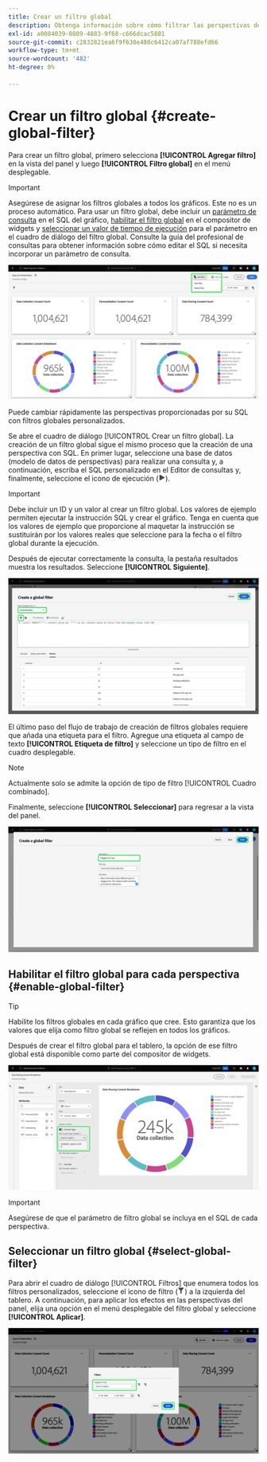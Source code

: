 ```yaml
---
title: Crear un filtro global
description: Obtenga información sobre cómo filtrar las perspectivas de datos con un filtro personalizado aplicado globalmente.
exl-id: a0084039-8809-4883-9f68-c666dcac5881
source-git-commit: c2832821ea6f9f630e480c6412ca07af788efd66
workflow-type: tm+mt
source-wordcount: '482'
ht-degree: 0%

---
```


# Crear un filtro global {#create-global-filter}

Para crear un filtro global, primero selecciona **[!UICONTROL Agregar filtro]** en la vista del panel y luego **[!UICONTROL Filtro global]** en el menú desplegable.

>[!IMPORTANT]
>
>Asegúrese de asignar los filtros globales a todos los gráficos. Este no es un proceso automático. Para usar un filtro global, debe incluir un [parámetro de consulta](../../../../query-service/ui/parameterized-queries.md) en el SQL del gráfico, [habilitar el filtro global](#enable-global-filter) en el compositor de widgets y [seleccionar un valor de tiempo de ejecución](#select-global-filter) para el parámetro en el cuadro de diálogo del filtro global. Consulte la guía del profesional de consultas para obtener información sobre cómo editar el SQL si necesita incorporar un parámetro de consulta.

![Panel personalizado con el elemento Agregar filtro y su menú desplegable resaltados.](../../../images/customizable-insights/add-filter.png)

Puede cambiar rápidamente las perspectivas proporcionadas por su SQL con filtros globales personalizados.

Se abre el cuadro de diálogo [!UICONTROL Crear un filtro global]. La creación de un filtro global sigue el mismo proceso que la creación de una perspectiva con SQL. En primer lugar, seleccione una base de datos (modelo de datos de perspectivas) para realizar una consulta y, a continuación, escriba el SQL personalizado en el Editor de consultas y, finalmente, seleccione el icono de ejecución (![Icono de ejecución.](/help/images/icons/play.png)).

>[!IMPORTANT]
>
>Debe incluir un ID y un valor al crear un filtro global. Los valores de ejemplo permiten ejecutar la instrucción SQL y crear el gráfico. Tenga en cuenta que los valores de ejemplo que proporcione al maquetar la instrucción se sustituirán por los valores reales que seleccione para la fecha o el filtro global durante la ejecución.

Después de ejecutar correctamente la consulta, la pestaña resultados muestra los resultados. Seleccione **[!UICONTROL Siguiente]**.

![Cuadro de diálogo [!UICONTROL Crear un filtro global] con el menú desplegable del conjunto de datos, el icono de ejecución y Siguiente resaltados.](../../../images/customizable-insights/global-filter.png)

El último paso del flujo de trabajo de creación de filtros globales requiere que añada una etiqueta para el filtro. Agregue una etiqueta al campo de texto **[!UICONTROL Etiqueta de filtro]** y seleccione un tipo de filtro en el cuadro desplegable.

>[!NOTE]
>
>Actualmente solo se admite la opción de tipo de filtro [!UICONTROL Cuadro combinado].

Finalmente, seleccione **[!UICONTROL Seleccionar]** para regresar a la vista del panel.

![Cuadro de diálogo [!UICONTROL Crear un filtro global] con la opción Seleccionar y la entrada de texto de la etiqueta Filtro resaltada.](../../../images/customizable-insights/global-filter-label.png)

## Habilitar el filtro global para cada perspectiva {#enable-global-filter}

>[!TIP]
>
>Habilite los filtros globales en cada gráfico que cree. Esto garantiza que los valores que elija como filtro global se reflejen en todos los gráficos.

Después de crear el filtro global para el tablero, la opción de ese filtro global está disponible como parte del compositor de widgets.

![Se ha resaltado la opción del compositor de widgets con el filtro global.](../../../images/customizable-insights/global-filter-consent.png)

>[!IMPORTANT]
>
>Asegúrese de que el parámetro de filtro global se incluya en el SQL de cada perspectiva.

## Seleccionar un filtro global {#select-global-filter}

Para abrir el cuadro de diálogo [!UICONTROL Filtros] que enumera todos los filtros personalizados, seleccione el icono de filtro (![Un icono de filtro.](/help/images/icons/filter.png)) a la izquierda del tablero. A continuación, para aplicar los efectos en las perspectivas del panel, elija una opción en el menú desplegable del filtro global y seleccione **[!UICONTROL Aplicar]**.

![Un panel personalizado con el cuadro de diálogo de filtro resaltado.](../../../images/customizable-insights/custom-filters.png)
